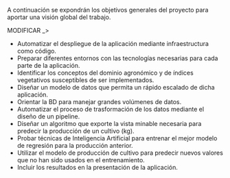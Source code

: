A continuación se expondrán los objetivos generales del proyecto para aportar una visión global del trabajo.

MODIFICAR _>

-   Automatizar el despliegue de la aplicación mediante infraestructura como código.
-   Preparar diferentes entornos con las tecnologías necesarias para cada parte de la aplicación.
-   Identificar los conceptos del dominio agronómico y de índices vegetativos susceptibles de ser implementados.
-   Diseñar un modelo de datos que permita un rápido escalado de dicha aplicación.
-   Orientar la BD para manejar grandes volúmenes de datos.
-   Automatizar el proceso de trasformación de los datos mediante el diseño de un pipeline.
-   Diseñar un algoritmo que exporte la vista minable necesaria para predecir la producción de un cultivo (kg).
-   Probar técnicas de Inteligencia Artificial para entrenar el mejor modelo de regresión para la producción anterior.
-   Utilizar el modelo de producción de cultivo para predecir nuevos valores que no han sido usados en el entrenamiento.
-   Incluir los resultados en la presentación de la aplicación.
